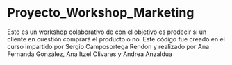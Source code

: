 # Proyecto_Workshop_Marketing
Esto es un workshop colaborativo  de  con el objetivo es predecir si un cliente en cuestión comprará el producto o no.
Este código fue creado en el curso impartido por Sergio Camposortega Rendon y realizado por Ana Fernanda González, Ana Itzel Olivares y Andrea Anzaldua
